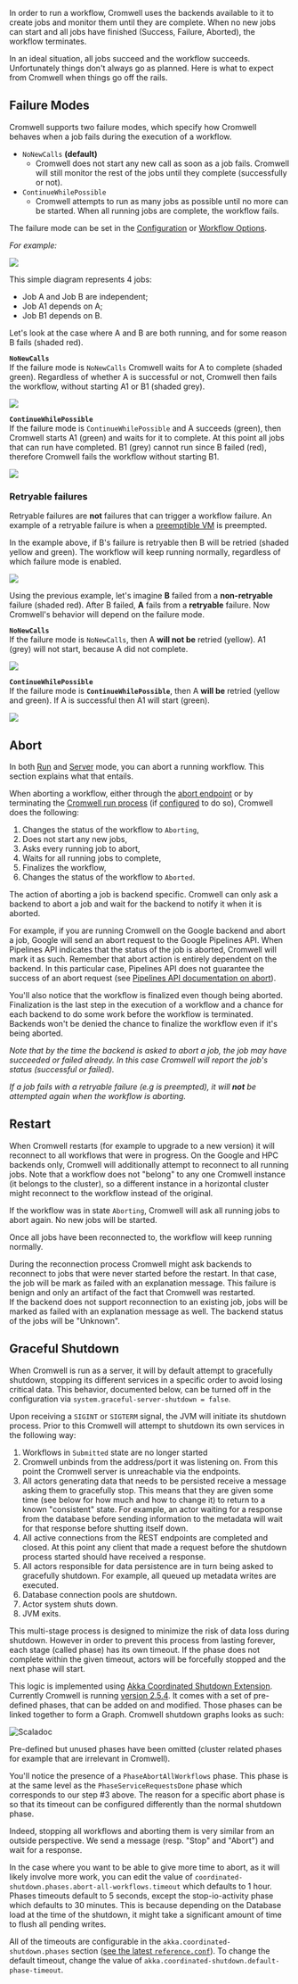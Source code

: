 In order to run a workflow, Cromwell uses the backends available to it to create jobs and monitor them until they are complete. When no new jobs can start and all jobs have finished (Success, Failure, Aborted), the workflow terminates.

In an ideal situation, all jobs succeed and the workflow succeeds.
Unfortunately things don't always go as planned. Here is what to expect from Cromwell when things go off the rails.

## Failure Modes

Cromwell supports two failure modes, which specify how Cromwell behaves when a job fails during the execution of a workflow.

* `NoNewCalls` **(default)**  
	* Cromwell does not start any new call as soon as a job fails. Cromwell will still monitor the rest of the jobs until they complete (successfully or not).  
* `ContinueWhilePossible`  
	* Cromwell attempts to run as many jobs as possible until no more can be started. When all running jobs are complete, the workflow fails.

The failure mode can be set in the [Configuration](../Configuring/) or [Workflow Options](../wf_options/Overview#workflow-failure).

_For example:_

![](ABdependency.png)

This simple diagram represents 4 jobs:

* Job A and Job B are independent; 
* Job A1 depends on A; 
* Job B1 depends on B.

Let's look at the case where A and B are both running, and for some reason B fails (shaded red).

**`NoNewCalls`**  
If the failure mode is `NoNewCalls` Cromwell waits for A to complete (shaded green). Regardless of whether A is successful or not, Cromwell then fails the workflow, without starting A1 or B1 (shaded grey).

![](NNC_B_fail.png)

**`ContinueWhilePossible`**  
If the failure mode is `ContinueWhilePossible` and A succeeds (green), then Cromwell starts A1 (green) and waits for it to complete. At this point all jobs that can run have completed. B1 (grey) cannot run since B failed (red), therefore Cromwell fails the workflow without starting B1.

![](CWP_B_fail.png)

### Retryable failures

Retryable failures are **not** failures that can trigger a workflow failure. An example of a retryable failure is when a [preemptible VM](../RuntimeAttributes/#preemptible) is preempted. 

In the example above, if B's failure is retryable then B will be retried (shaded yellow and green). The workflow will keep running normally, regardless of which failure mode is enabled.

![](CWP_B_retryable_fail_then_success.png)

Using the previous example, let's imagine **B** failed from a **non-retryable** failure (shaded red). After B failed, **A** fails from a **retryable** failure. Now Cromwell's behavior will depend on the failure mode.

**`NoNewCalls`**  
If the failure mode is `NoNewCalls`, then A **will not be** retried (yellow). A1 (grey) will not start, because A did not complete.

![](NCC_B_fail_A_retryable.png)

**`ContinueWhilePossible`**  
If the failure mode is **`ContinueWhilePossible`**, then A **will be** retried (yellow and green). If A is successful then A1 will start (green).

![](CWP_B_fail_A_retryable.png)

## Abort

In both [Run](../Modes/#run) and [Server](../Modes/#server) mode, you can abort a running workflow. This section explains what that entails.

When aborting a workflow, either through the [abort endpoint](../api/RESTAPI#abort-a-running-workflow) or by terminating the [Cromwell run process](../Modes) (if [configured](../Configuring#abort) to do so), Cromwell does the following:

1. Changes the status of the workflow to `Aborting`,
2. Does not start any new jobs,
3. Asks every running job to abort,
4. Waits for all running jobs to complete,
5. Finalizes the workflow,
6. Changes the status of the workflow to `Aborted`.

The action of aborting a job is backend specific. Cromwell can only ask a backend to abort a job and wait for the backend to notify it when it is aborted.  

For example, if you are running Cromwell on the Google backend and abort a job, Google will send an abort request to the Google Pipelines API. When Pipelines API indicates that the status of the job is aborted, Cromwell will mark it as such.
Remember that abort action is entirely dependent on the backend. In this particular case, Pipelines API does not guarantee the success of an abort request (see [Pipelines API documentation on abort](https://cloud.google.com/genomics/reference/rest/v1alpha2/operations/cancel)).

You'll also notice that the workflow is finalized even though being aborted.
Finalization is the last step in the execution of a workflow and a chance for each backend to do some work before the workflow is terminated.
Backends won't be denied the chance to finalize the workflow even if it's being aborted.

_Note that by the time the backend is asked to abort a job, the job may have succeeded or failed already. In this case Cromwell will report the job's status (successful or failed)._

_If a job fails with a retryable failure (e.g is preempted), it will **not** be attempted again when the workflow is aborting._

## Restart

When Cromwell restarts (for example to upgrade to a new version) it will reconnect to all workflows that were in progress. On the Google and HPC backends only, Cromwell will additionally attempt to reconnect to all running jobs. Note that a workflow
does not "belong" to any one Cromwell instance (it belongs to the cluster), so a different instance in a horizontal cluster might reconnect to the workflow instead of the original.


If the workflow was in state `Aborting`, Cromwell will ask all running jobs to abort again. No new jobs will be started.

Once all jobs have been reconnected to, the workflow will keep running normally.

During the reconnection process Cromwell might ask backends to reconnect to jobs that were never started before the restart. In that case, the job will be mark as failed with an explanation message. This failure is benign and only an artifact of the fact that Cromwell was restarted.  
If the backend does not support reconnection to an existing job, jobs will be marked as failed with an explanation message as well. The backend status of the jobs will be "Unknown".

## Graceful Shutdown

When Cromwell is run as a server, it will by default attempt to gracefully shutdown, stopping its different services in a specific order to avoid losing critical data.
This behavior, documented below, can be turned off in the configuration via `system.graceful-server-shutdown = false`.

Upon receiving a `SIGINT` or `SIGTERM` signal, the JVM will initiate its shutdown process. Prior to this Cromwell will attempt to shutdown its own services in the following way:

1. Workflows in `Submitted` state are no longer started
2. Cromwell unbinds from the address/port it was listening on. From this point the Cromwell server is unreachable via the endpoints.
3. All actors generating data that needs to be persisted receive a message asking them to gracefully stop.
This means that they are given some time (see below for how much and how to change it) to return to a known "consistent" state.
For example, an actor waiting for a response from the database before sending information to the metadata will wait for that response before shutting itself down.
4. All active connections from the REST endpoints are completed and closed. At this point any client that made a request before the shutdown process started should have received a response.
5. All actors responsible for data persistence are in turn being asked to gracefully shutdown. 
For example, all queued up metadata writes are executed.
6. Database connection pools are shutdown.
7. Actor system shuts down.
8. JVM exits.
    
This multi-stage process is designed to minimize the risk of data loss during shutdown. However in order to prevent this process from lasting forever, each stage (called phase) has its own timeout.
If the phase does not complete within the given timeout, actors will be forcefully stopped and the next phase will start.

This logic is implemented using [Akka Coordinated Shutdown Extension](http://doc.akka.io/docs/akka/current/scala/actors.html#coordinated-shutdown). Currently Cromwell is running [version 2.5.4](https://doc.akka.io/docs/akka/2.5.4/scala/actors.html#coordinated-shutdown).
It comes with a set of pre-defined phases, that can be added on and modified. Those phases can be linked together to form a Graph. Cromwell shutdown graphs looks as such:

![Scaladoc](CromwellShutdownProcess.png)

Pre-defined but unused phases have been omitted (cluster related phases for example that are irrelevant in Cromwell).

You'll notice the presence of a `PhaseAbortAllWorkflows` phase. This phase is at the same level as the `PhaseServiceRequestsDone` phase which corresponds to our step #3 above.
The reason for a specific abort phase is so that its timeout can be configured differently than the normal shutdown phase.

Indeed, stopping all workflows and aborting them is very similar from an outside perspective. We send a message (resp. "Stop" and "Abort") and wait for a response.

In the case where you want to be able to give more time to abort, as it will likely involve more work, you can edit the value of `coordinated-shutdown.phases.abort-all-workflows.timeout` which defaults to 1 hour.
Phases timeouts default to 5 seconds, except the stop-io-activity phase which defaults to 30 minutes. This is because depending on the Database load at the time of the shutdown, it might take a significant amount of time to flush all pending writes.

All of the timeouts are configurable in the `akka.coordinated-shutdown.phases` section ([see the latest `reference.conf`](https://raw.githubusercontent.com/akka/akka/master/akka-actor/src/main/resources/reference.conf)).
To change the default timeout, change the value of `akka.coordinated-shutdown.default-phase-timeout`.
